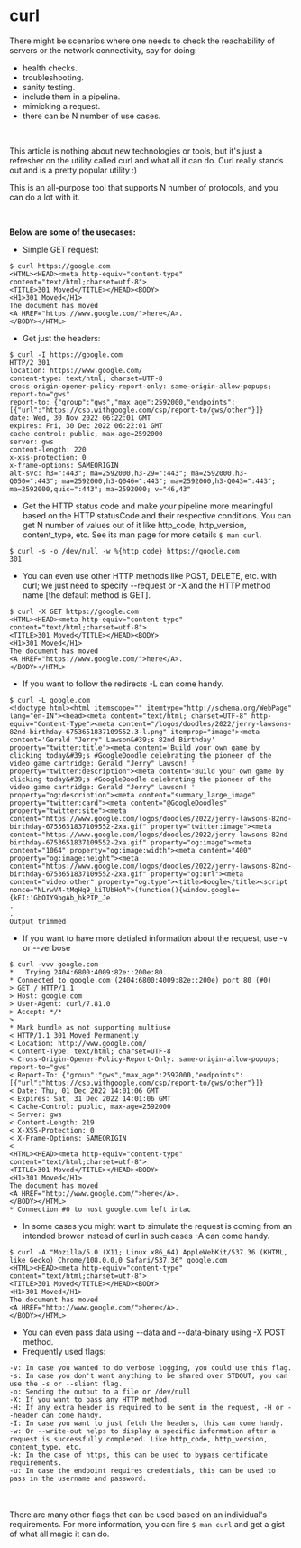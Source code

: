 # curl #

There might be scenarios where one needs to check the reachability of servers or the network connectivity, say for doing:
- health checks.
- troubleshooting.
- sanity testing.
- include them in a pipeline.
- mimicking a request. 
- there can be N number of use cases.

</br>


This article is nothing about new technologies or tools, but it's just a refresher on the utility called curl and what all it can do. Curl really stands out and is a pretty popular utility :)

This is an all-purpose tool that supports N number of protocols, and you can do a lot with it.

</br>


**Below are some of the usecases:**
- Simple GET request:
```
$ curl https://google.com
<HTML><HEAD><meta http-equiv="content-type" content="text/html;charset=utf-8">
<TITLE>301 Moved</TITLE></HEAD><BODY>
<H1>301 Moved</H1>
The document has moved
<A HREF="https://www.google.com/">here</A>.
</BODY></HTML>
```
- Get just the headers:
```
$ curl -I https://google.com
HTTP/2 301
location: https://www.google.com/
content-type: text/html; charset=UTF-8
cross-origin-opener-policy-report-only: same-origin-allow-popups; report-to="gws"
report-to: {"group":"gws","max_age":2592000,"endpoints":[{"url":"https://csp.withgoogle.com/csp/report-to/gws/other"}]}
date: Wed, 30 Nov 2022 06:22:01 GMT
expires: Fri, 30 Dec 2022 06:22:01 GMT
cache-control: public, max-age=2592000
server: gws
content-length: 220
x-xss-protection: 0
x-frame-options: SAMEORIGIN
alt-svc: h3=":443"; ma=2592000,h3-29=":443"; ma=2592000,h3-Q050=":443"; ma=2592000,h3-Q046=":443"; ma=2592000,h3-Q043=":443"; ma=2592000,quic=":443"; ma=2592000; v="46,43"
```
- Get the HTTP status code and make your pipeline more meaningful based on the HTTP statusCode and their respective conditions. You can get N number of values out of it like http_code, http_version, content_type, etc. See its man page for more details `$ man curl`.
```
$ curl -s -o /dev/null -w %{http_code} https://google.com
301
```
- You can even use other HTTP methods like POST, DELETE, etc. with curl; we just need to specify --request or -X and the HTTP method name [the default method is GET].
```
$ curl -X GET https://google.com
<HTML><HEAD><meta http-equiv="content-type" content="text/html;charset=utf-8">
<TITLE>301 Moved</TITLE></HEAD><BODY>
<H1>301 Moved</H1>
The document has moved
<A HREF="https://www.google.com/">here</A>.
</BODY></HTML>
```
- If you want to follow the redirects -L can come handy.
```
$ curl -L google.com 
<!doctype html><html itemscope="" itemtype="http://schema.org/WebPage" lang="en-IN"><head><meta content="text/html; charset=UTF-8" http-equiv="Content-Type"><meta content="/logos/doodles/2022/jerry-lawsons-82nd-birthday-6753651837109552.3-l.png" itemprop="image"><meta content='Gerald "Jerry" Lawson&#39;s 82nd Birthday' property="twitter:title"><meta content='Build your own game by clicking today&#39;s #GoogleDoodle celebrating the pioneer of the video game cartridge: Gerald "Jerry" Lawson! ' property="twitter:description"><meta content='Build your own game by clicking today&#39;s #GoogleDoodle celebrating the pioneer of the video game cartridge: Gerald "Jerry" Lawson! ' property="og:description"><meta content="summary_large_image" property="twitter:card"><meta content="@GoogleDoodles" property="twitter:site"><meta content="https://www.google.com/logos/doodles/2022/jerry-lawsons-82nd-birthday-6753651837109552-2xa.gif" property="twitter:image"><meta content="https://www.google.com/logos/doodles/2022/jerry-lawsons-82nd-birthday-6753651837109552-2xa.gif" property="og:image"><meta content="1064" property="og:image:width"><meta content="400" property="og:image:height"><meta content="https://www.google.com/logos/doodles/2022/jerry-lawsons-82nd-birthday-6753651837109552-2xa.gif" property="og:url"><meta content="video.other" property="og:type"><title>Google</title><script nonce="NLrwV4-tMqHq9_kiTUbHoA">(function(){window.google={kEI:'GbOIY9bgAb_hkPIP_Je
.
.
Output trimmed
```
- If you want to have more detialed information about the request, use -v or --verbose
```
$ curl -vvv google.com 
*   Trying 2404:6800:4009:82e::200e:80...
* Connected to google.com (2404:6800:4009:82e::200e) port 80 (#0)
> GET / HTTP/1.1
> Host: google.com
> User-Agent: curl/7.81.0
> Accept: */*
> 
* Mark bundle as not supporting multiuse
< HTTP/1.1 301 Moved Permanently
< Location: http://www.google.com/
< Content-Type: text/html; charset=UTF-8
< Cross-Origin-Opener-Policy-Report-Only: same-origin-allow-popups; report-to="gws"
< Report-To: {"group":"gws","max_age":2592000,"endpoints":[{"url":"https://csp.withgoogle.com/csp/report-to/gws/other"}]}
< Date: Thu, 01 Dec 2022 14:01:06 GMT
< Expires: Sat, 31 Dec 2022 14:01:06 GMT
< Cache-Control: public, max-age=2592000
< Server: gws
< Content-Length: 219
< X-XSS-Protection: 0
< X-Frame-Options: SAMEORIGIN
< 
<HTML><HEAD><meta http-equiv="content-type" content="text/html;charset=utf-8">
<TITLE>301 Moved</TITLE></HEAD><BODY>
<H1>301 Moved</H1>
The document has moved
<A HREF="http://www.google.com/">here</A>.
</BODY></HTML>
* Connection #0 to host google.com left intac
```
- In some cases you might want to simulate the request is coming from an intended brower instead of curl in such cases -A can come handy.
```
$ curl -A "Mozilla/5.0 (X11; Linux x86_64) AppleWebKit/537.36 (KHTML, like Gecko) Chrome/108.0.0.0 Safari/537.36" google.com
<HTML><HEAD><meta http-equiv="content-type" content="text/html;charset=utf-8">
<TITLE>301 Moved</TITLE></HEAD><BODY>
<H1>301 Moved</H1>
The document has moved
<A HREF="http://www.google.com/">here</A>.
</BODY></HTML>
```
- You can even pass data using --data and --data-binary using -X POST method.
- Frequently used flags:
```
-v: In case you wanted to do verbose logging, you could use this flag.
-s: In case you don't want anything to be shared over STDOUT, you can use the -s or --slient flag.
-o: Sending the output to a file or /dev/null
-X: If you want to pass any HTTP method.
-H: If any extra header is required to be sent in the request, -H or --header can come handy.
-I: In case you want to just fetch the headers, this can come handy.
-w: Or --write-out helps to display a specific information after a request is successfully completed. Like http_code, http_version, content_type, etc.
-k: In the case of https, this can be used to bypass certificate requirements.
-u: In case the endpoint requires credentials, this can be used to pass in the username and password.
```
<br><br>
There are many other flags that can be used based on an individual's requirements. For more information, you can fire `$ man curl` and get a gist of what all magic it can do.
